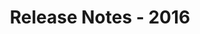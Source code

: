 ﻿---
title: Release Notes - 2016
description: "Release Notes - 2016 – learn about the latest updates and fixes."
type: docs
weight: 50
url: /java/release-notes-2016/
---


